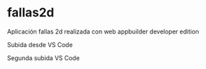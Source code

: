 # fallas2d
Aplicación fallas 2d realizada con web appbuilder developer edition

Subida desde VS Code

Segunda subida VS Code
